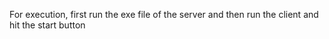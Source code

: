 For execution, first run the exe file of the server and then run the client and hit the start button
